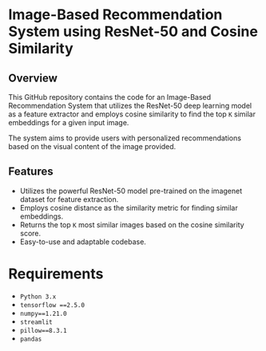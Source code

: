 # Image-Based Recommendation System using ResNet-50 and Cosine Similarity

## Overview

This GitHub repository contains the code for an Image-Based Recommendation System that utilizes the ResNet-50 deep learning model as a feature extractor and employs cosine similarity to find the top ```K``` similar embeddings for a given input image. 

The system aims to provide users with personalized recommendations based on the visual content of the image provided.

## Features
- Utilizes the powerful ResNet-50 model pre-trained on the imagenet dataset for feature extraction.
- Employs cosine distance as the similarity metric for finding similar embeddings.
- Returns the top ```K``` most similar images based on the cosine similarity score.
- Easy-to-use and adaptable codebase.

# Requirements

- ```Python 3.x```
- ```tensorflow ==2.5.0```
- ```numpy==1.21.0```
- ```streamlit```
- ```pillow==8.3.1```
- ```pandas```
